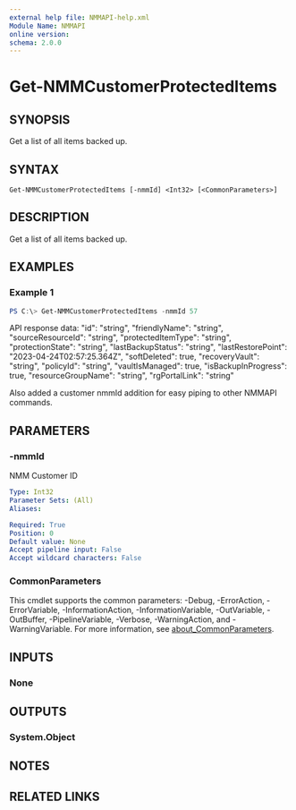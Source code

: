 ```yaml
---
external help file: NMMAPI-help.xml
Module Name: NMMAPI
online version:
schema: 2.0.0
---
```


# Get-NMMCustomerProtectedItems

## SYNOPSIS
Get a list of all items backed up.

## SYNTAX

```
Get-NMMCustomerProtectedItems [-nmmId] <Int32> [<CommonParameters>]
```

## DESCRIPTION
Get a list of all items backed up.

## EXAMPLES

### Example 1
```powershell
PS C:\> Get-NMMCustomerProtectedItems -nmmId 57
```

API response data:
    "id": "string",
    "friendlyName": "string",
    "sourceResourceId": "string",
    "protectedItemType": "string",
    "protectionState": "string",
    "lastBackupStatus": "string",
    "lastRestorePoint": "2023-04-24T02:57:25.364Z",
    "softDeleted": true,
    "recoveryVault": "string",
    "policyId": "string",
    "vaultIsManaged": true,
    "isBackupInProgress": true,
    "resourceGroupName": "string",
    "rgPortalLink": "string"

Also added a customer nmmId addition for easy piping to other NMMAPI commands.

## PARAMETERS

### -nmmId
NMM Customer ID

```yaml
Type: Int32
Parameter Sets: (All)
Aliases:

Required: True
Position: 0
Default value: None
Accept pipeline input: False
Accept wildcard characters: False
```

### CommonParameters
This cmdlet supports the common parameters: -Debug, -ErrorAction, -ErrorVariable, -InformationAction, -InformationVariable, -OutVariable, -OutBuffer, -PipelineVariable, -Verbose, -WarningAction, and -WarningVariable. For more information, see [about_CommonParameters](http://go.microsoft.com/fwlink/?LinkID=113216).

## INPUTS

### None

## OUTPUTS

### System.Object
## NOTES

## RELATED LINKS
